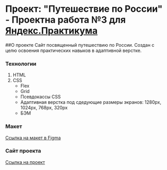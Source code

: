 # Проект: "Путешествие по России" - Проектна работа №3 для [Яндекс.Практикума](https://practicum.yandex.ru/) 

##О проекте
Сайт посвященный путешествию по России. Создан с целю освоения практических навыков в адаптивной верстке.

### Технологии

1. HTML
2. CSS
	* Flex
	* Grid
	* Псевдокассы CSS
	* Адаптивная верстка под сдедующие размеры экранов: 1280рх, 1024рх, 768рх, 320рх
	* БЭМ

### Макет

[Ссылка на макет в Figma](https://www.figma.com/file/5S2WSbEFL6awjVWJ0NWL8Q/Sprint-3_-Russia-_-desktop-mobile?node-id=28503%3A0)

### Сайт проекта

[Ссылка на проект](https://alexbar0579.github.io/russian-travel/index.html) 
